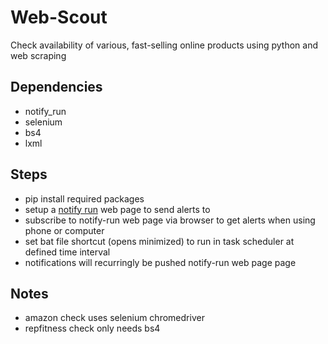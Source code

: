 # Web-Scout
Check availability of various, fast-selling online products using python and web scraping

## Dependencies
- notify_run
- selenium
- bs4
- lxml

## Steps
- pip install required packages
- setup a [notify run](https://notify.run/) web page to send alerts to
- subscribe to notify-run web page via browser to get alerts when using phone or computer
- set bat file shortcut (opens minimized) to run in task scheduler at defined time interval
- notifications will recurringly be pushed notify-run web page page

## Notes
- amazon check uses selenium chromedriver
- repfitness check only needs bs4
